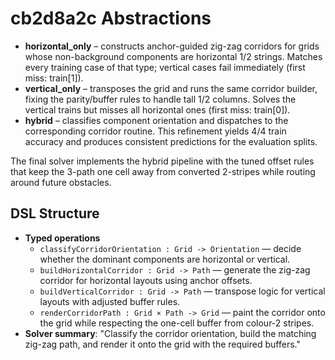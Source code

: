 # cb2d8a2c Abstractions

- **horizontal_only** – constructs anchor-guided zig-zag corridors for grids whose non-background components are horizontal 1/2 strings. Matches every training case of that type; vertical cases fail immediately (first miss: train[1]).
- **vertical_only** – transposes the grid and runs the same corridor builder, fixing the parity/buffer rules to handle tall 1/2 columns. Solves the vertical trains but misses all horizontal ones (first miss: train[0]).
- **hybrid** – classifies component orientation and dispatches to the corresponding corridor routine. This refinement yields 4/4 train accuracy and produces consistent predictions for the evaluation splits.

The final solver implements the hybrid pipeline with the tuned offset rules that keep the 3-path one cell away from converted 2-stripes while routing around future obstacles.

## DSL Structure
- **Typed operations**
  - `classifyCorridorOrientation : Grid -> Orientation` — decide whether the dominant components are horizontal or vertical.
  - `buildHorizontalCorridor : Grid -> Path` — generate the zig-zag corridor for horizontal layouts using anchor offsets.
  - `buildVerticalCorridor : Grid -> Path` — transpose logic for vertical layouts with adjusted buffer rules.
  - `renderCorridorPath : Grid × Path -> Grid` — paint the corridor onto the grid while respecting the one-cell buffer from colour-2 stripes.
- **Solver summary**: "Classify the corridor orientation, build the matching zig-zag path, and render it onto the grid with the required buffers."
